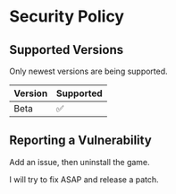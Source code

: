 # Security Policy

## Supported Versions

Only newest versions are being supported.

| Version | Supported          |
| ------- | ------------------ |
| Beta    | :white_check_mark: |

## Reporting a Vulnerability

Add an issue, then uninstall the game.

I will try to fix ASAP and release a patch.
